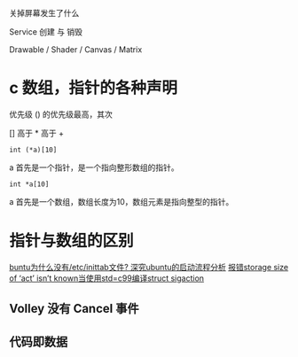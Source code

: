 关掉屏幕发生了什么

Service 创建 与 销毁

Drawable / Shader / Canvas / Matrix



# c 数组，指针的各种声明

优先级 () 的优先级最高，其次

[] 高于 * 高于 +

    int (*a)[10]

a 首先是一个指针，是一个指向整形数组的指针。

    int *a[10]

a 首先是一个数组，数组长度为10，数组元素是指向整型的指针。

# 指针与数组的区别

[buntu为什么没有/etc/inittab文件? 深究ubuntu的启动流程分析](http://ginchenorlee.com/blog/2012/10/17/ubuntn-why-not-have-initab-file)
[报错storage size of ‘act’ isn’t known当使用std=c99编译struct sigaction](http://blog.csdn.net/gatieme/article/details/50991903)

## Volley 没有 Cancel 事件

## 代码即数据
